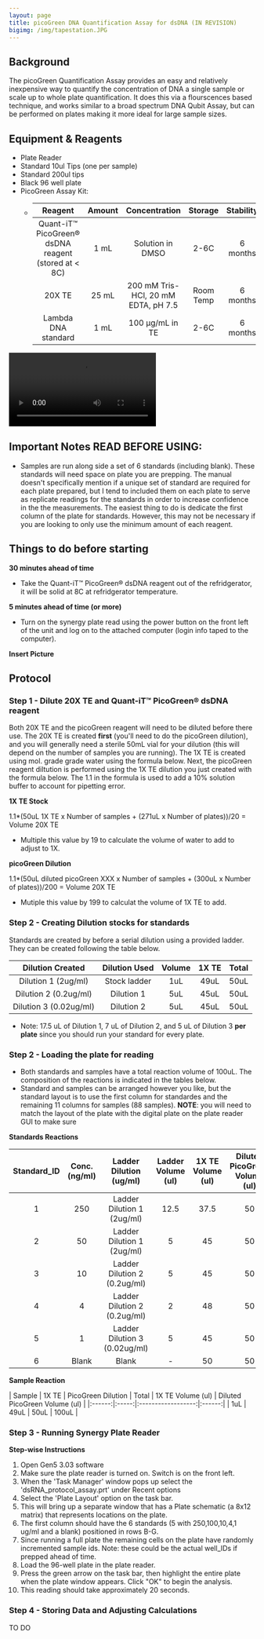 ```yaml
---
layout: page
title: picoGreen DNA Quantification Assay for dsDNA (IN REVISION)
bigimg: /img/tapestation.JPG
---
```


## Background
The picoGreen Quantification Assay provides an easy and relatively inexpensive way to quantify the concentration of DNA a single sample or scale up to whole plate quantification. It does this via a flourscences based technique, and works similar to a broad spectrum DNA Qubit Assay, but can be performed on plates making it more ideal for large sample sizes.

## Equipment & Reagents
* Plate Reader 
* Standard 10ul Tips (one per sample)    
* Standard 200ul tips      
* Black 96 well plate   
* PicoGreen Assay Kit:                                            
   * | Reagent | Amount | Concentration | Storage | Stability | 
     |:-------:|:------:|:-------------:|:-------:|:---------:|
     | Quant-iT™ PicoGreen® dsDNA reagent (stored at < 8C) | 1 mL | Solution in DMSO | 2-6C | 6 months |
     | 20X TE | 25 mL | 200 mM Tris-HCl, 20 mM EDTA, pH 7.5 | Room Temp | 6 months |
     | Lambda DNA standard | 1 mL | 100 μg/mL in TE | 2-6C | 6 months |


![](https://github.com/adowneywall/Tutorials/blob/master/img/Gen5%203.03%20-%20Experiment1_%20%5Bcreated%20from%20dsDNA%20picogreen%20assay%20full%20plate.prt%5D%207_5_2019%2010_44_00%20AM.mp4)

## Important Notes **READ BEFORE USING**: 
* Samples are run along side a set of 6 standards (including blank). These standards will need space on plate you are prepping. The manual doesn't specifically mention if a unique set of standard are required for each plate prepared, but I tend to included them on each plate to serve as replicate readings for the standards in order to increase confidence in the the measurements. The easiest thing to do is dedicate the first column of the plate for standards. However, this may not be necessary if you are looking to only use the minimum amount of each reagent.

## Things to do before starting

**30 minutes ahead of time**
* Take the Quant-iT™ PicoGreen® dsDNA reagent out of the refridgerator, it will be solid at 8C at refridgerator temperature.

**5 minutes ahead of time (or more)**
* Turn on the synergy plate read using the power button on the front left of the unit and log on to the attached computer (login info taped to the computer). 

**Insert Picture**

## Protocol

### Step 1 - Dilute 20X TE and Quant-iT™ PicoGreen® dsDNA reagent

Both 20X TE and the picoGreen reagent will need to be diluted before there use. The 20X TE is created **first** (you'll need to do the picoGreen dilution), and you will generally need a sterile 50mL vial for your dilution (this will depend on the number of samples you are running). The 1X TE is created using mol. grade grade water using the formula below. Next, the picoGreen reagent diltution is performed using the 1X TE dilution you just created with the formula below. The 1.1 in the formula is used to add a 10% solution buffer to account for pipetting error. 

**1X TE Stock**

1.1*(50uL 1X TE x Number of samples + (271uL x Number of plates))/20 = Volume 20X TE

* Multiple this value by 19 to calculate the volume of water to add to adjust to 1X.

**picoGreen Dilution**

1.1*(50uL diluted picoGreen XXX x Number of samples + (300uL x Number of plates))/200 = Volume 20X TE

* Mutiple this value by 199 to calculat the volume of 1X TE to add.

### Step 2 - Creating Dilution stocks for standards 

Standards are created by before a serial dilution using a provided ladder. They can be created following the table below. 

| Dilution Created       | Dilution Used |  Volume | 1X TE | Total |
|:----------------------:|:-------------:|:-------:|:-----:|:-----:|
| Dilution 1 (2ug/ml)    | Stock ladder  | 1uL     | 49uL  | 50uL  |
| Dilution 2 (0.2ug/ml)  | Dilution 1    | 5uL     | 45uL  | 50uL  |
| Dilution 3 (0.02ug/ml) | Dilution 2    | 5uL     | 45uL  | 50uL  |

* Note: 17.5 uL of Dilution 1, 7 uL of Dilution 2, and 5 uL of Dilution 3 **per plate** since you should run your standard for every plate.

### Step 2 - Loading the plate for reading 

* Both standards and samples have a total reaction volume of 100uL. The composition of the reactions is indicated in the tables below.
* Standard and samples can be arranged however you like, but the standard layout is to use the first column for standardes and the remaining 11 columns for samples (88 samples). **NOTE**: you will need to match the layout of the plate with the digital plate on the plate reader GUI to make sure 

**Standards Reactions**

| Standard_ID | Conc. (ng/ml) | Ladder Dilution (ug/ml) | Ladder Volume (ul) | 1X TE Volume (ul) | Diluted PicoGreen Volume (ul) |
|:-----------:|:-------------:|:-----------------------:|:------------------:|:-----------------:|:-----------------------------:|
| 1   | 250   | Ladder Dilution 1 (2ug/ml)    | 12.5 | 37.5  | 50    |
| 2   |	50    |	Ladder Dilution 1 (2ug/ml)    |  5   | 45    | 50    |
| 3   |	10    |	Ladder Dilution 2 (0.2ug/ml)  |  5   | 45    | 50    |
| 4   |  4    | Ladder Dilution 2 (0.2ug/ml)  |  2   | 48    | 50    |
| 5   |  1    | Ladder Dilution 3 (0.02ug/ml) |  5   | 45    | 50    |
| 6   | Blank | Blank                         | -    | 50    | 50    | 

**Sample Reaction**

| Sample | 1X TE | PicoGreen Dilution | Total  | 1X TE Volume (ul) | Diluted PicoGreen Volume (ul) |
|:------:|:-----:|:------------------:|:------:|
| 1uL    | 49uL  | 50uL               | 100uL  |

### Step 3 - Running Synergy Plate Reader

**Step-wise Instructions**
1) Open Gen5 3.03 software
2) Make sure the plate reader is turned on. Switch is on the front left.
3) When the 'Task Manager' window pops up select the 'dsRNA_protocol_assay.prt' under Recent options
4) Select the 'Plate Layout' option on the task bar.
5) This will bring up a separate window that has a Plate schematic (a 8x12 matrix) that represents locations on the plate.
6) The first column should have the 6 standards (5 with 250,100,10,4,1 ug/ml and a blank) positioned in rows B-G.
7) Since running a full plate the remaining cells on the plate have randomly incremented sample ids. Note: these could be the actual well_IDs if prepped ahead of time.
8) Load the 96-well plate in the plate reader.
9) Press the green arrow on the task bar, then highlight the entire plate when the plate window appears. Click "OK" to begin the analysis.
10) This reading should take approximately 20 seconds.

### Step 4 - Storing Data and Adjusting Calculations 

TO DO

